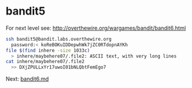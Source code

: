 bandit5
=======
For next level see: http://overthewire.org/wargames/bandit/bandit6.html

```bash
ssh bandit5@bandit.labs.overthewire.org
  password:< koReBOKuIDDepwhWk7jZC0RTdopnAYKh
file $(find inhere -size 1033c)
  > inhere/maybehere07/.file2: ASCII text, with very long lines
cat inhere/maybehere07/.file2
  >> DXjZPULLxYr17uwoI01bNLQbtFemEgo7
```
Next: [bandit6.md](bandit6.md)
